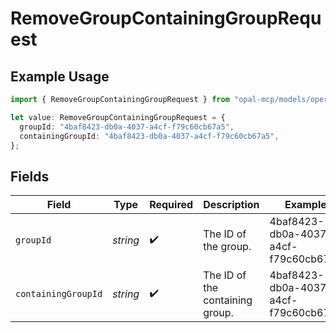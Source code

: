 # RemoveGroupContainingGroupRequest

## Example Usage

```typescript
import { RemoveGroupContainingGroupRequest } from "opal-mcp/models/operations";

let value: RemoveGroupContainingGroupRequest = {
  groupId: "4baf8423-db0a-4037-a4cf-f79c60cb67a5",
  containingGroupId: "4baf8423-db0a-4037-a4cf-f79c60cb67a5",
};
```

## Fields

| Field                                | Type                                 | Required                             | Description                          | Example                              |
| ------------------------------------ | ------------------------------------ | ------------------------------------ | ------------------------------------ | ------------------------------------ |
| `groupId`                            | *string*                             | :heavy_check_mark:                   | The ID of the group.                 | 4baf8423-db0a-4037-a4cf-f79c60cb67a5 |
| `containingGroupId`                  | *string*                             | :heavy_check_mark:                   | The ID of the containing group.      | 4baf8423-db0a-4037-a4cf-f79c60cb67a5 |